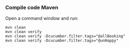 ### Compile code Maven
Open a command window and run:
````
mvn clean
mvn clean verify
mvn clean verify -Dcucumber.filter.tags="@allBooking"
mvn clean verify -Dcucumber.filter.tags="@unHappy"
